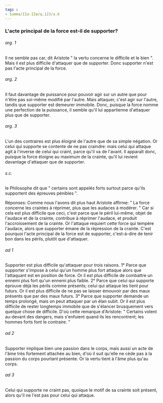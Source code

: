 ```yaml
---
tags : 
- Summa/IIa-IIæ/q.123/a.6
---
```


### L'acte principal de la force est-il de supporter?

###### arg. 1
Il ne semble pas car, dit Aristote " la vertu concerne le difficile et le bien ". Mais il est plus difficile d'attaquer que de supporter. Donc supporter n'est pas l'acte principal de la force. 

###### arg. 2
Il faut davantage de puissance pour pouvoir agir sur un autre que pour n'être pas soi-même modifié par l'autre. Mais attaquer, c'est agir sur l'autre, tandis que supporter est demeurer immobile. Donc, puisque la force nomme une perfection de la puissance, il semble qu'il lui appartienne d'attaquer plus que de supporter. 

###### arg. 3
L'un des contraires est plus éloigné de l'autre que de sa simple négation. Or celui qui supporte se contente de ne pas craindre: mais celui qui attaque agit à l'inverse de celui qui craint, parce qu'il va de l'avant. Il apparaît donc, puisque la force éloigne au maximum de la crainte, qu'il lui revient davantage d'attaquer que de supporter. 

###### s.c.
le Philosophe dit que " certains sont appelés forts surtout parce qu'ils supportent des épreuves pénibles ". 

Réponses: Comme nous l'avons dit plus haut Aristote affirme: " La force concerne les craintes à réprimer, plus que les audaces à modérer. " Car si cela est plus difficile que ceci, c'est parce que le péril lui-même, objet de l'audace et de la crainte, contribue à réprimer l'audace, et produit l'accroissement de la crainte. Or l'attaque requiert cette force qui tempère l'audace, alors que supporter émane de la répression de la crainte. C'est pourquoi l'acte principal de la force est de supporter, c'est-à-dire de tenir bon dans les périls, plutôt que d'attaquer. 

###### ad 1
Supporter est plus difficile qu'attaquer pour trois raisons. 1° Parce que supporter s'impose à celui qu'un homme plus fort attaque alors que l'attaquant est en position de force. Or il est plus difficile de combattre un ennemi plus fort qu'un ennemi plus faible. 2° Parce que celui qui supporte éprouve déjà les périls comme présents; celui qui attaque les tient pour futurs. Or il est plus difficile de ne pas se laisser émouvoir par des maux présents que par des maux futurs. 3° Parce que supporter demande un temps prolongé, mais on peut attaquer par un élan subit. Or il est plus difficile de rester longtemps immobile que de s'élancer brusquement vers quelque chose de difficile. D'où cette remarque d'Aristote: " Certains volent au-devant des dangers, mais s'enfuient quand ils les rencontrent; les hommes forts font le contraire. " 

###### ad 2
Supporter implique bien une passion dans le corps, mais aussi un acte de l'âme très fortement attachée au bien, d'où il suit qu'elle ne cède pas à la passion du corps pourtant présente. Or la vertu tient à l'âme plus qu'au corps. 

###### ad 3
Celui qui supporte ne craint pas, quoique le motif de sa crainte soit présent, alors qu'il ne l'est pas pour celui qui attaque. 

